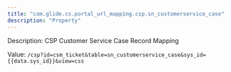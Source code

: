 ```yaml
---
title: "com.glide.cs.portal_url_mapping.csp.sn_customerservice_case"
description: "Property"
---
```


Description: CSP Customer Service Case Record Mapping

Value: `/csp?id=csm_ticket&table=sn_customerservice_case&sys_id={{data.sys_id}}&view=css`